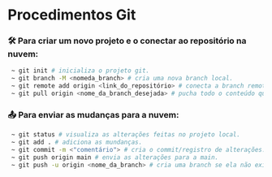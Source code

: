 # Procedimentos Git

### :hammer_and_wrench: Para criar um novo projeto e o conectar ao repositório na nuvem:
```bash
 ~ git init # inicializa o projeto git.
 ~ git branch -M <nomeda_branch> # cria uma nova branch local.
 ~ git remote add origin <link_do_repositório> # conecta a branch remota.
 ~ git pull origin <nome_da_branch_desejada> # pucha todo o conteúdo que estiver na branch remota.
```

### :outbox_tray: Para enviar as mudanças para a nuvem:
```bash
 ~ git status # visualiza as alterações feitas no projeto local.
 ~ git add . # adiciona as mundanças.
 ~ git commit -m <"comentário"> # cria o commit/registro de alterações.
 ~ git push origin main # envia as alterações para a main.
 ~ git push -u origin <nome_da_branch> # cria uma branch se ela não existir e envia as alterações.
```

